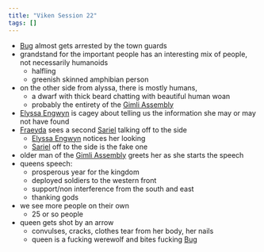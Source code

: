 ```yaml
---
title: "Viken Session 22"
tags: []
---
```


- [Bug](content/PCs/Bug.md) almost gets arrested by the town guards
- grandstand for the important people has an interesting mix of people, not necessarily humanoids
    - halfling
    - greenish skinned amphibian person
- on the other side from alyssa, there is mostly humans, 
    - a dwarf with thick beard chatting with beautiful human woan
    - probably the entirety of the [Gimli Assembly](content/Organizations/Gimli%20Assembly.md) 
- [Elyssa Engwyn](content/NPCs/Elyssa%20Engwyn.md) is cagey about telling us the information she may or may not have found
- [Fraeyda](content/PCs/Fraeyda.md) sees a second [Sariel](content/NPCs/Sariel.md) talking off to the side
    - [Elyssa Engwyn](content/NPCs/Elyssa%20Engwyn.md) notices her looking
    - [Sariel](content/NPCs/Sariel.md) off to the side is the fake one
- older man of the [Gimli Assembly](content/Organizations/Gimli%20Assembly.md) greets her as she starts the speech
- queens speech:
    - prosperous year for the kingdom
    - deployed soldiers to the western front
    - support/non interference from the south and east
    - thanking gods
- we see more people on their own
    - 25 or so people
- queen gets shot by an arrow
    - convulses, cracks, clothes tear from her body, her nails 
    - queen is a fucking werewolf and bites fucking [Bug](content/PCs/Bug.md)

